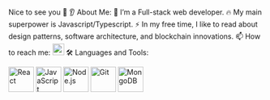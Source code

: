 Nice to see you :wave:
:ear: About Me:
:telescope: I’m a Full-stack web developer.
:fire: My main superpower is Javascript/Typescript.
:zap: In my free time, I like to read about design patterns, software architecture, and blockchain innovations.
:mailbox: How to reach me:    [](https://www.linkedin.com/in/allanheremi/) <img src="https://cdn.jsdelivr.net/gh/devicons/devicon/icons/linkedin/linkedin-original.svg" width="23" height="23" />
:hammer_and_wrench: Languages and Tools:
<p align="left">
  <img src="https://cdn.jsdelivr.net/gh/devicons/devicon/icons/react/react-original.svg" alt="React" width="50" height="50" />
  <img src="https://cdn.jsdelivr.net/gh/devicons/devicon/icons/javascript/javascript-original.svg" alt="JavaScript" width="50" height="50" />
  <img src="https://cdn.jsdelivr.net/gh/devicons/devicon/icons/nodejs/nodejs-plain-wordmark.svg" alt="Node.js" width="50" height="50" />
  <img src="https://cdn.jsdelivr.net/gh/devicons/devicon/icons/git/git-plain-wordmark.svg" alt="Git" width="50" height="50" />
  <img src="https://cdn.jsdelivr.net/gh/devicons/devicon/icons/mongodb/mongodb-plain-wordmark.svg" alt="MongoDB" width="50" height="50" />
</p>
